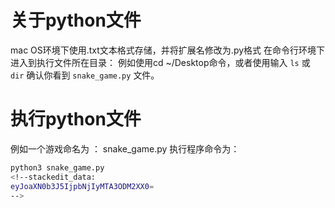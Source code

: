 
# 关于python文件
mac OS环境下使用.txt文本格式存储，并将扩展名修改为.py格式
在命令行环境下进入到执行文件所在目录：
例如使用cd ~/Desktop命令，或者使用输入 `ls` 或 `dir` 确认你看到 `snake_game.py` 文件。

# 执行python文件

例如一个游戏命名为 ：  snake_game.py
执行程序命令为：

   ```bash
   python3 snake_game.py
<!--stackedit_data:
eyJoaXN0b3J5IjpbNjIyMTA3ODM2XX0=
-->